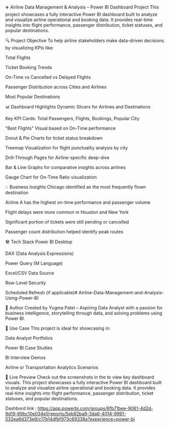 ✈️ Airline Data Management & Analysis – Power BI Dashboard Project
This project showcases a fully interactive Power BI dashboard built to analyze and visualize airline operational and booking data. It provides real-time insights into flight performance, passenger distribution, ticket statuses, and popular destinations.

🔍 Project Objective
To help airline stakeholders make data-driven decisions by visualizing KPIs like:

Total Flights

Ticket Booking Trends

On-Time vs Cancelled vs Delayed Flights

Passenger Distribution across Cities and Airlines

Most Popular Destinations

📊 Dashboard Highlights
Dynamic Slicers for Airlines and Destinations

Key KPI Cards: Total Passengers, Flights, Bookings, Popular City

"Best Flights" Visual based on On-Time performance

Donut & Pie Charts for ticket status breakdown

Treemap Visualization for flight punctuality analysis by city

Drill-Through Pages for Airline-specific deep-dive

Bar & Line Graphs for comparative insights across airlines

Gauge Chart for On-Time Ratio visualization

💡 Business Insights
Chicago identified as the most frequently flown destination

Airline A has the highest on-time performance and passenger volume

Flight delays were more common in Houston and New York

Significant portion of tickets were still pending or cancelled

Passenger count distribution helped identify peak routes

🛠️ Tech Stack
Power BI Desktop

DAX (Data Analysis Expressions)

Power Query (M Language)

Excel/CSV Data Source

Row-Level Security

Scheduled Refresh (if applicable)# Airline-Data-Management-and-Analysis-Using-Power-BI


👤 Author
Created by Yugma Patel – Aspiring Data Analyst with a passion for business intelligence, storytelling through data, and solving problems using Power BI.

📌 Use Case
This project is ideal for showcasing in:

Data Analyst Portfolios

Power BI Case Studies

BI Interview Demos

Airline or Transportation Analytics Scenarios

🚀 Live Preview
Check out the screenshots in the to view key dashboard visuals.
This project showcases a fully interactive Power BI dashboard built to analyze and visualize airline operational and booking data. It provides real-time insights into flight performance, passenger distribution, ticket statuses, and popular destinations.

Dashbord link : https://app.powerbi.com/groups/6fb71bee-9061-4d2d-9d19-89bc10e034e1/reports/5eb82ba9-3da6-4014-9991-532ea6d373e9/c17b14dfbf973c69338a?experience=power-bi
